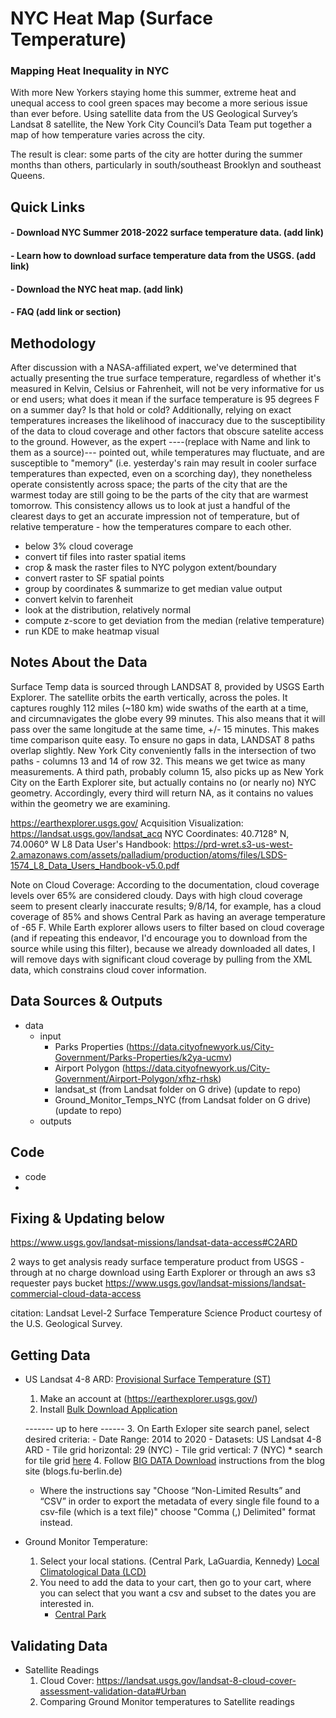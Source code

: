 # NYC Heat Map (Surface Temperature)

### Mapping Heat Inequality in NYC

With more New Yorkers staying home this summer, extreme heat and unequal access to cool green spaces may become a more serious issue than ever before.
Using satellite data from the US Geological Survey’s Landsat 8 satellite, the New York City Council’s Data Team put together a map of how temperature varies across the city.

The result is clear: some parts of the city are hotter during the summer months than others, particularly in south/southeast Brooklyn and southeast Queens.

## Quick Links 

#### - Download NYC Summer 2018-2022 surface temperature data. (add link)

#### - Learn how to download surface temperature data from the USGS. (add link)

#### - Download the NYC heat map. (add link)

#### - FAQ (add link or section)


## Methodology

After discussion with a NASA-affiliated expert, we've determined that actually presenting the true surface temperature, regardless of whether it's measured in Kelvin, Celsius or Fahrenheit, will not be very informative for us or end users; what does it mean if the surface temperature is 95 degrees F on a summer day? Is that hold or cold? Additionally, relying on exact temperatures increases the likelihood of inaccuracy due to the susceptibility of the data to cloud coverage and other factors that obscure satelite access to the ground. However, as the expert ----(replace with Name and link to them as a source)--- pointed out, while temperatures may fluctuate, and are susceptible to "memory" (i.e. yesterday's rain may result in cooler surface temperatures than expected, even on a scorching day), they nonetheless operate consistently across space; the parts of the city that are the warmest today are still going to be the parts of the city that are warmest tomorrow. This consistency allows us to look at just a handful of the clearest days to get an accurate impression not of temperature, but of relative temperature - how the temperatures compare to each other.

- below 3% cloud coverage
- convert tif files into raster spatial items
- crop & mask the raster files to NYC polygon extent/boundary
- convert raster to SF spatial points
- group by coordinates & summarize to get median value output
- convert kelvin to farenheit
- look at the distribution, relatively normal
- compute z-score to get deviation from the median (relative temperature)
- run KDE to make heatmap visual


## Notes About the Data

Surface Temp data is sourced through LANDSAT 8, provided by USGS Earth Explorer. The satellite orbits the earth vertically, across the poles. It captures roughly  112 miles (~180 km) wide swaths of the earth at a time, and circumnavigates the globe every 99 minutes. This also means that it will pass over the same longitude at the same time, +/- 15 minutes. This makes time comparison quite easy. To ensure no gaps in data, LANDSAT 8 paths overlap slightly. New York City conveniently falls in the intersection of two paths - columns 13 and 14 of row 32. This means we get twice as many measurements. A third path, probably column 15, also picks up as New York City on the Earth Explorer site, but actually contains no (or nearly no) NYC geometry. Accordingly, every third will return NA, as it contains no values within the geometry we are examining.

https://earthexplorer.usgs.gov/
Acquisition Visualization: https://landsat.usgs.gov/landsat_acq
NYC Coordinates: 40.7128° N, 74.0060° W
L8 Data User's Handbook: https://prd-wret.s3-us-west-2.amazonaws.com/assets/palladium/production/atoms/files/LSDS-1574_L8_Data_Users_Handbook-v5.0.pdf

Note on Cloud Coverage:
According to the documentation, cloud coverage levels over 65% are considered cloudy. Days with high cloud coverage seem to present clearly inaccurate results; 9/8/14, for example, has a cloud coverage of 85% and shows Central Park as having an average temperature of -65 F. While Earth explorer allows users to filter based on cloud coverage (and if repeating this endeavor, I'd encourage you to download from the source while using this filter), because we already downloaded all dates, I will remove days with significant cloud coverage by pulling from the XML data, which constrains cloud cover information.


## Data Sources & Outputs

- data
  - input
    - Parks Properties (https://data.cityofnewyork.us/City-Government/Parks-Properties/k2ya-ucmv)
    - Airport Polygon (https://data.cityofnewyork.us/City-Government/Airport-Polygon/xfhz-rhsk)
    - landsat_st (from Landsat folder on G drive) (update to repo)
    - Ground_Monitor_Temps_NYC (from Landsat folder on G drive) (update to repo)
  - outputs

## Code

- code
 - 
## Fixing & Updating below

https://www.usgs.gov/landsat-missions/landsat-data-access#C2ARD

2 ways to get analysis ready surface temperature product from USGS - through at no charge download using Earth Explorer or through an aws s3 requester pays bucket
https://www.usgs.gov/landsat-missions/landsat-commercial-cloud-data-access

citation: Landsat Level-2 Surface Temperature Science Product courtesy of the U.S. Geological Survey.

## Getting Data

- US Landsat 4-8 ARD: [Provisional Surface Temperature (ST)](https://www.usgs.gov/landsat-missions/landsat-collection-2-surface-temperature)
  1. Make an account at (https://earthexplorer.usgs.gov/)
  2. Install [Bulk Download Application](https://earthexplorer.usgs.gov/bulk)
  
  ------- up to here ------
  3. On Earth Exloper site search panel, select desired criteria:
      - Date Range: 2014 to 2020
      - Datasets: US Landsat 4-8 ARD
      - Tile grid horizontal: 29 (NYC)
      - Tile grid vertical: 7 (NYC)
        * search for tile grid [here](https://www.usgs.gov/media/images/conterminous-us-landsat-analysis-ready-data-ard-tiles)
  4. Follow [BIG DATA Download](https://blogs.fu-berlin.de/reseda/landsat-big-data-download/#3) instructions from the blog site (blogs.fu-berlin.de) 
     - Where the instructions say "Choose “Non-Limited Results” and “CSV” in order to export the metadata of every single file found to a csv-file (which is a text file)" choose "Comma (,) Delimited" format instead.
     
- Ground Monitor Temperature:
  1. Select your local stations. (Central Park, LaGuardia, Kennedy)
  [Local Climatological Data (LCD)](https://www.ncdc.noaa.gov/cdo-web/datatools/lcd)
  2. You need to add the data to your cart, then go to your cart, where you can select that you want a csv and subset to the dates you are interested in.
     - [Central Park](https://www.ncdc.noaa.gov/cdo-web/datasets/LCD/stations/WBAN:94728/detail)

## Validating Data
- Satellite Readings
  1. Cloud Cover: https://landsat.usgs.gov/landsat-8-cloud-cover-assessment-validation-data#Urban
  2. Comparing Ground Monitor temperatures to Satellite readings
